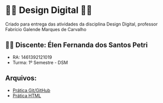 # :woman_technologist: Design Digital :woman_technologist:	
Criado para entrega das atividades da disciplina Design Digital, professor Fabrício Galende Marques de Carvalho

## :woman_student: Discente:  Élen Fernanda dos Santos Petri
* RA: 1461392121019
* Turma: 1º Semestre - DSM

## Arquivos:
  * [Prática Git/GitHub](https://github.com/elenpetri/DesignDigital/blob/main/aula%20github/repo_recuperado/README.md)
  * [Prática HTML](#)
